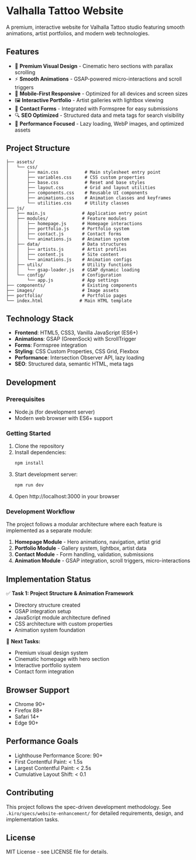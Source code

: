 # Valhalla Tattoo Website

A premium, interactive website for Valhalla Tattoo studio featuring smooth animations, artist portfolios, and modern web technologies.

## Features

- 🎨 **Premium Visual Design** - Cinematic hero sections with parallax scrolling
- ⚡ **Smooth Animations** - GSAP-powered micro-interactions and scroll triggers
- 📱 **Mobile-First Responsive** - Optimized for all devices and screen sizes
- 🖼️ **Interactive Portfolio** - Artist galleries with lightbox viewing
- 📧 **Contact Forms** - Integrated with Formspree for easy submissions
- 🔍 **SEO Optimized** - Structured data and meta tags for search visibility
- 🚀 **Performance Focused** - Lazy loading, WebP images, and optimized assets

## Project Structure

```
├── assets/
│   └── css/
│       ├── main.css          # Main stylesheet entry point
│       ├── variables.css     # CSS custom properties
│       ├── base.css          # Reset and base styles
│       ├── layout.css        # Grid and layout utilities
│       ├── components.css    # Reusable UI components
│       ├── animations.css    # Animation classes and keyframes
│       └── utilities.css     # Utility classes
├── js/
│   ├── main.js              # Application entry point
│   ├── modules/             # Feature modules
│   │   ├── homepage.js      # Homepage interactions
│   │   ├── portfolio.js     # Portfolio system
│   │   ├── contact.js       # Contact forms
│   │   └── animations.js    # Animation system
│   ├── data/                # Data structures
│   │   ├── artists.js       # Artist profiles
│   │   ├── content.js       # Site content
│   │   └── animations.js    # Animation configs
│   ├── utils/               # Utility functions
│   │   └── gsap-loader.js   # GSAP dynamic loading
│   └── config/              # Configuration
│       └── app.js           # App settings
├── components/              # Existing components
├── images/                  # Image assets
├── portfolio/               # Portfolio pages
└── index.html              # Main HTML template
```

## Technology Stack

- **Frontend**: HTML5, CSS3, Vanilla JavaScript (ES6+)
- **Animations**: GSAP (GreenSock) with ScrollTrigger
- **Forms**: Formspree integration
- **Styling**: CSS Custom Properties, CSS Grid, Flexbox
- **Performance**: Intersection Observer API, lazy loading
- **SEO**: Structured data, semantic HTML, meta tags

## Development

### Prerequisites

- Node.js (for development server)
- Modern web browser with ES6+ support

### Getting Started

1. Clone the repository
2. Install dependencies:
   ```bash
   npm install
   ```
3. Start development server:
   ```bash
   npm run dev
   ```
4. Open http://localhost:3000 in your browser

### Development Workflow

The project follows a modular architecture where each feature is implemented as a separate module:

1. **Homepage Module** - Hero animations, navigation, artist grid
2. **Portfolio Module** - Gallery system, lightbox, artist data
3. **Contact Module** - Form handling, validation, submissions
4. **Animation Module** - GSAP integration, scroll triggers, micro-interactions

## Implementation Status

✅ **Task 1: Project Structure & Animation Framework**
- Directory structure created
- GSAP integration setup
- JavaScript module architecture defined
- CSS architecture with custom properties
- Animation system foundation

🔄 **Next Tasks:**
- Premium visual design system
- Cinematic homepage with hero section
- Interactive portfolio system
- Contact form integration

## Browser Support

- Chrome 90+
- Firefox 88+
- Safari 14+
- Edge 90+

## Performance Goals

- Lighthouse Performance Score: 90+
- First Contentful Paint: < 1.5s
- Largest Contentful Paint: < 2.5s
- Cumulative Layout Shift: < 0.1

## Contributing

This project follows the spec-driven development methodology. See `.kiro/specs/website-enhancement/` for detailed requirements, design, and implementation tasks.

## License

MIT License - see LICENSE file for details.
